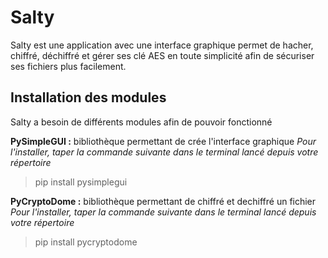 # Salty
Salty est une application avec une interface graphique permet de hacher,  chiffré,  déchiffré et gérer ses clé AES en toute simplicité afin de sécuriser ses fichiers plus facilement.

## Installation des modules
Salty a besoin de différents modules afin de pouvoir fonctionné


**PySimpleGUI :** bibliothèque permettant de crée l'interface graphique
*Pour l'installer, taper la commande suivante dans le terminal lancé depuis votre répertoire*
> pip install pysimplegui

**PyCryptoDome :** bibliothèque permettant de chiffré et dechiffré un fichier
*Pour l'installer, taper la commande suivante dans le terminal lancé depuis votre répertoire*
> pip install pycryptodome
